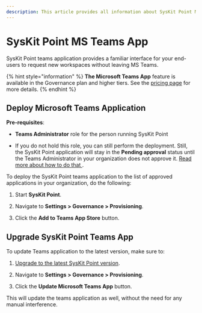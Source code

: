 ```yaml
---
description: This article provides all information about SysKit Point MS Teams App.
---
```


# SysKit Point MS Teams App  
SysKit Point teams application provides a familiar interface for your end-users to request new workspaces without leaving MS Teams. 


{% hint style="information" %}
**The Microsoft Teams App** feature is available in the Governance plan and higher tiers. See the [pricing page](https://www.syskit.com/products/point/pricing/) for more details.
{% endhint %}

## Deploy Microsoft Teams Application 

__Pre-requisites__:  

* __Teams Administrator__ role for the person running SysKit Point 

* If you do not hold this role, you can still perform the deployment. Still, the SysKit Point application will stay in the __Pending approval__ status until the Teams Administrator in your organization does not approve it. [Read more about how to do that ](https://docs.microsoft.com/en-us/microsoftteams/manage-apps#approve-a-custom-app). 
 

To deploy the SysKit Point teams application to the list of approved applications in your organization, do the following:

1. Start __SysKit Point__. 

2. Navigate to __Settings > Governance > Provisioning__. 

3. Click the __Add to Teams App Store__ button. 


## Upgrade SysKit Point Teams App 

To update Teams application to the latest version, make sure to: 

1. [Upgrade to the latest SysKit Point version](../set-up-point-data-center/deployment/upgrade-syskit-point.md). 

2. Navigate to __Settings > Governance > Provisioning__. 

3. Click the __Update Microsoft Teams App__ button. 

This will update the teams application as well, without the need for any manual interference. 
